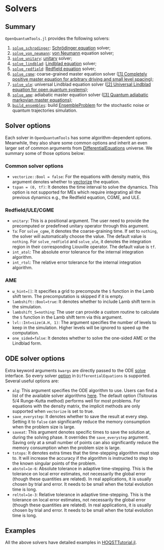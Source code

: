 # Solvers

## Summary
`OpenQuantumTools.jl` provides the following solvers:

1. [`solve_schrodinger`](@ref): [Schrödinger equation](https://en.wikipedia.org/wiki/Schr%C3%B6dinger_equation) solver;
2. [`solve_von_neumann`](@ref): [von Neumann](https://en.wikipedia.org/wiki/Density_matrix) equation solver;
3. [`solve_unitary`](@ref): [unitary](https://en.wikipedia.org/wiki/Unitary_transformation_(quantum_mechanics)) solver;
4. [`solve_lindblad`](@ref): [Lindblad equation](https://en.wikipedia.org/wiki/Lindbladian) solver;
5. [`solve_redfield`](@ref): [Redfield equation](https://en.wikipedia.org/wiki/Redfield_equation) solver;
6. [`solve_cgme`](@ref): coarse-grained master equation solver ([[1] Completely positive master equation for arbitrary driving and small level spacing](https://quantum-journal.org/papers/q-2020-02-06-227/));
7. [`solve_ule`](@ref): universal Lindblad equation solver ([[2] Universal Lindblad equation for open quantum systems](https://journals.aps.org/prb/abstract/10.1103/PhysRevB.102.115109));
8. [`solve_ame`](@ref): adiabatic master equation solver ([[3] Quantum adiabatic markovian master equations](https://iopscience.iop.org/article/10.1088/1367-2630/14/12/123016));
9. [`build_ensembles`](@ref): build [EnsembleProblem](https://diffeq.sciml.ai/stable/features/ensemble/) for the stochastic noise or quantum trajectories simulation.

## Solver options

Each solver in `OpenQuantumTools` has some algorithm-dependent options. Meanwhile, they also share some common options and inherit an even larger set of common arguments from [DifferentialEquations](https://diffeq.sciml.ai/stable/) universe. We summary some of those options below:

### Common solver options
* `vectorize::Bool = false`: For the equations with density matrix, this argument denotes whether to [vectorize](https://en.wikipedia.org/wiki/Vectorization_(mathematics)) the equation.
* `tspan = (0, tf)`: It denotes the time interval to solve the dynamics. This option is not supported for MEs which require integrating all the previous dynamics e.g., the Redfield equation, CGME, and ULE.
### Redfield/ULE/CGME
* `unitary`: This is a positional argument. The user need to provide the precomputed or predefined unitary operator through this argument.
* `Ta`: For `solve_cgme`, it denotes the coarse-graining time. If set to `nothing`, the solver will automatically choose the value. The default value is `nothing`. For `solve_redfield` and `solve_ule`, it denotes the integration region in their corresponding Liouville operator. The default value is `tf`.
* `int_atol`: The absolute error tolerance for the internal integration algorithm.
* `int_rtol`: The relative error tolerance for the internal integration algorithm.
### AME
* `ω_hint=[]`: It specifies a grid to precompute the ``S`` function in the Lamb shift term. The precomputation is skipped if it is empty.
* `lambshift::Bool=true`: It denotes whether to include Lamb shift term in the simulation.
* `lambshift_S=nothing`: The user can provide a custom routine to calculate the `S` function in the Lamb shift term via this argument. 
* `lvl::Int=size(A.H, 1)`: The argument specifies the number of levels to keep in the simulation. Higher levels will be ignored to speed up the computation.
* `one_sided=false`: It denotes whether to solve the one-sided AME or the Lindblad form.

## ODE solver options
Extra keyword arguments `kwargs` are directly passed to the ODE [solve](https://diffeq.sciml.ai/stable/tutorials/ode_example/) interface. So every solver [option](https://diffeq.sciml.ai/stable/basics/common_solver_opts/) in `DifferentialEquations` is supported. Several useful options are:

* `alg`: This argument specifies the ODE algorithm to use. Users can find a list of the available solver algorithms [here](https://diffeq.sciml.ai/stable/solvers/ode_solve/). The default option (Tsitouras 5/4 Runge-Kutta method) performs well for most problems. For equations with the density matrix, the implicit methods are only supported when `vectorize` is set to true.
* `save_everystep`: It denotes whether to save the result at every step. Setting it to `false` can significantly reduce the memory consumption when the problem size is large.
* `saveat`: This argument denotes specific times to save the solution at, during the solving phase. It overrides the `save_everystep` argument. Saving only at a small number of points can also significantly reduce the memory consumption when the problem size is large.
* `tstops`: It denotes extra times that the time-stepping algorithm must step to. It will increase the accuracy if the algorithm is instructed to step to the known singular points of the problem.
* `abstol=1e-6`: Absolute tolerance in adaptive time-stepping. This is the tolerance on local error estimates, not necessarily the global error (though these quantities are related). In real applications, it is usually chosen by trial and error. It needs to be small when the total evolution time is long.
* `reltol=1e-3`: Relative tolerance in adaptive time-stepping. This is the tolerance on local error estimates, not necessarily the global error (though these quantities are related). In real applications, it is usually chosen by trial and error. It needs to be small when the total evolution time is long.

## Examples
All the above solvers have detailed examples in [HOQSTTutorial.jl](https://github.com/USCqserver/HOQSTTutorials.jl).

